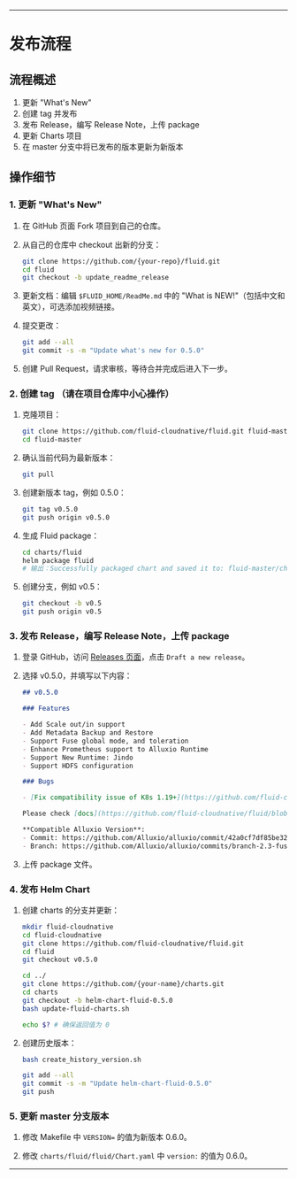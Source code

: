 ---

# 发布流程

## 流程概述

1. 更新 "What's New"
2. 创建 tag 并发布
3. 发布 Release，编写 Release Note，上传 package
4. 更新 Charts 项目
5. 在 master 分支中将已发布的版本更新为新版本

## 操作细节

### 1. 更新 "What's New"

1. 在 GitHub 页面 Fork 项目到自己的仓库。

2. 从自己的仓库中 checkout 出新的分支：

   ```bash
   git clone https://github.com/{your-repo}/fluid.git
   cd fluid
   git checkout -b update_readme_release
   ```

3. 更新文档：编辑 `$FLUID_HOME/ReadMe.md` 中的 "What is NEW!"（包括中文和英文），可选添加视频链接。

4. 提交更改：

   ```bash
   git add --all
   git commit -s -m "Update what's new for 0.5.0"
   ```

5. 创建 Pull Request，请求审核，等待合并完成后进入下一步。

### 2. 创建 tag （请在项目仓库中小心操作）

1. 克隆项目：

   ```bash
   git clone https://github.com/fluid-cloudnative/fluid.git fluid-master
   cd fluid-master
   ```

2. 确认当前代码为最新版本：

   ```bash
   git pull
   ```

3. 创建新版本 tag，例如 0.5.0：

   ```bash
   git tag v0.5.0
   git push origin v0.5.0
   ```

4. 生成 Fluid package：

   ```bash
   cd charts/fluid
   helm package fluid
   # 输出：Successfully packaged chart and saved it to: fluid-master/charts/fluid/fluid-0.5.0.tgz
   ```

5. 创建分支，例如 v0.5：

   ```bash
   git checkout -b v0.5
   git push origin v0.5
   ```

### 3. 发布 Release，编写 Release Note，上传 package

1. 登录 GitHub，访问 [Releases 页面](https://github.com/fluid-cloudnative/fluid/releases)，点击 `Draft a new release`。

2. 选择 v0.5.0，并填写以下内容：

   ```markdown
   ## v0.5.0

   ### Features

   - Add Scale out/in support
   - Add Metadata Backup and Restore
   - Support Fuse global mode, and toleration
   - Enhance Prometheus support to Alluxio Runtime
   - Support New Runtime: Jindo
   - Support HDFS configuration

   ### Bugs

   - [Fix compatibility issue of K8s 1.19+](https://github.com/fluid-cloudnative/fluid/issues/603)

   Please check [docs](https://github.com/fluid-cloudnative/fluid/blob/master/docs/zh/TOC.md) to learn how to use Fluid.

   **Compatible Alluxio Version**:
   - Commit: https://github.com/Alluxio/alluxio/commit/42a0cf7df85be3225d226a36b37908d04e8cb595
   - Branch: https://github.com/Alluxio/alluxio/commits/branch-2.3-fuse
   ```

3. 上传 package 文件。

### 4. 发布 Helm Chart

1. 创建 charts 的分支并更新：

   ```bash
   mkdir fluid-cloudnative
   cd fluid-cloudnative
   git clone https://github.com/fluid-cloudnative/fluid.git
   cd fluid
   git checkout v0.5.0

   cd ../
   git clone https://github.com/{your-name}/charts.git
   cd charts
   git checkout -b helm-chart-fluid-0.5.0
   bash update-fluid-charts.sh

   echo $? # 确保返回值为 0
   ```

2. 创建历史版本：

   ```bash
   bash create_history_version.sh

   git add --all
   git commit -s -m "Update helm-chart-fluid-0.5.0"
   git push
   ```

### 5. 更新 master 分支版本

1. 修改 Makefile 中 `VERSION=` 的值为新版本 0.6.0。

2. 修改 `charts/fluid/fluid/Chart.yaml` 中 `version:` 的值为 0.6.0。

---